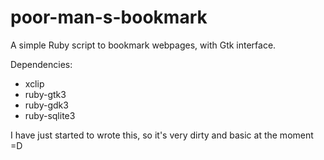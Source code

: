 # poor-man-s-bookmark

A simple Ruby script to bookmark webpages, with Gtk interface.

Dependencies:
* xclip
* ruby-gtk3
* ruby-gdk3
* ruby-sqlite3

I have just started to wrote this, so it's very dirty and basic at the moment =D
